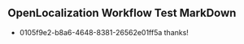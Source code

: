 ## OpenLocalization Workflow Test MarkDown
* 0105f9e2-b8a6-4648-8381-26562e01ff5a thanks!

<!--HONumber=Aug16_HO5-->


